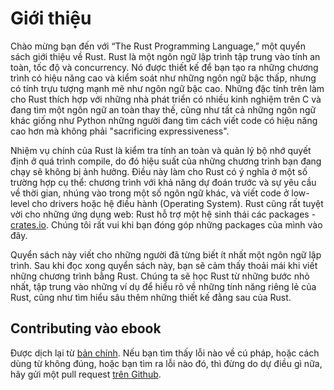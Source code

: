 # Giới thiệu

Chào mừng bạn đến với “The Rust Programming Language,” một quyển sách giới thiệu về Rust.
Rust là một ngôn ngữ lập trình tập trung vào tính an toàn, tốc độ và concurrency.
Nó được thiết kế để bạn tạo ra những chương trình có hiệu năng cao và
kiểm soát như những ngôn ngữ bậc thấp, nhưng có tính trựu tượng mạnh mẽ như ngôn ngữ bậc cao.
Những đặc tính trên làm cho Rust thích hợp với những nhà phát triển có nhiều kinh nghiệm trên C
và đang tìm một ngôn ngữ an toàn thay thế, cũng như tất cả những ngôn ngữ khác giống như Python 
những người đang tìm cách viết code có hiệu năng cao hơn mà không phải "sacrificing expressiveness".

Nhiệm vụ chính của Rust là kiểm tra tính an toàn và quản lý bộ nhớ quyết định ở quá trình compile, 
do đó hiệu suất của những chương trình bạn đang chạy sẽ không bị ảnh hưởng. Điều này 
làm cho Rust có ý nghĩa ở một số trường hợp cụ thể: chương trình với khả năng dự đoán trước và
sự yêu cầu về thời gian, nhúng vào trong một số ngôn ngữ khác, 
và viết code ở low-level cho drivers hoặc hệ điều hành (Operating System). 
Rust cũng rất tuyệt vời cho những ứng dụng web: Rust hỗ trợ một hệ sinh thái các packages - [crates.io]. 
Chúng tôi rất vui khi bạn đóng góp những packages của mình vào đây.

[crates.io]: https://crates.io/

Quyển sách này viết cho những người đã từng biết ít nhất một ngôn ngữ lập trình.
Sau khi đọc xong quyển sách này, bạn sẽ cảm thấy thoải mái khi viết những chương
trình bằng Rust. Chúng ta sẽ học Rust từ những bước nhỏ nhất, tập trung vào những ví dụ để hiểu rõ về 
những tính năng riêng lẻ của Rust, cũng như tìm hiểu sâu thêm những thiết kế đằng sau của Rust.

## Contributing vào ebook

Được dịch lại từ [bản chính]. Nếu bạn tìm thấy lỗi nào về cú pháp, hoặc cách dùng từ không đúng, 
hoặc bạn tìm ra lỗi nào đó, thì đừng do dự điều gì nữa, hãy gửi một pull request [trên Github].

[bản chính]: https://github.com/rust-lang/book
[trên Github]: https://github.com/hngnaig/rust-lang-book
